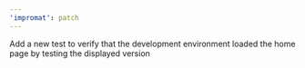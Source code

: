 ```yaml
---
'impromat': patch
---
```


Add a new test to verify that the development environment loaded the home page by testing the displayed version
